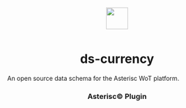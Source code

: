 <div align="center">
  <a href="https://asterisc.io" target="_blank" >
    <img height="50" src="src/assets/icon.svg" style="margin: 12px 0px">
  </a>

  <h1>ds-currency</h1>
</div>

An open source data schema for the Asterisc WoT platform.

<div align="center">
  <h3>Asterisc© Plugin</h3>
</div>
